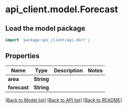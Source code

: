 # api_client.model.Forecast

## Load the model package
```dart
import 'package:api_client/api.dart';
```

## Properties
Name | Type | Description | Notes
------------ | ------------- | ------------- | -------------
**area** | **String** |  | 
**forecast** | **String** |  | 

[[Back to Model list]](../README.md#documentation-for-models) [[Back to API list]](../README.md#documentation-for-api-endpoints) [[Back to README]](../README.md)


